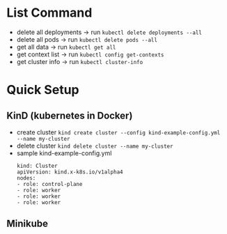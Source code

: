 # List Command

- delete all deployments -> run `kubectl delete deployments --all`
- delete all pods -> run `kubectl delete pods --all`
- get all data  -> run `kubectl get all`
- get context list -> run `kubectl config get-contexts`
- get cluster info -> run `kubectl cluster-info`

# Quick Setup 

## KinD (kubernetes in Docker)

- create cluster `kind create cluster --config kind-example-config.yml --name my-cluster`
- delete cluster `kind delete cluster --name my-cluster`
- sample kind-example-config.yml
  ```
  kind: Cluster
  apiVersion: kind.x-k8s.io/v1alpha4
  nodes:
  - role: control-plane
  - role: worker
  - role: worker
  - role: worker
  ```

## Minikube
